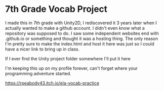 # 7th Grade Vocab Project
I made this in 7th grade with Unity2D, I rediscovered it 3 years later when I actually wanted to make a github account.
I didn't even know what a repository was supposed to do. I saw some independent websites end with .github.io or something and thought it was a hosting thing. The only reason I'm pretty sure to make the index.html and host it here was just so I could have a nicer link to bring up in class. 

If I ever find the Unity project folder somewhere I'll put it here

I'm keeping this up on my profile forever, can't forget where your programming adventure started.

https://rpeabody43.itch.io/ela-vocab-practice
